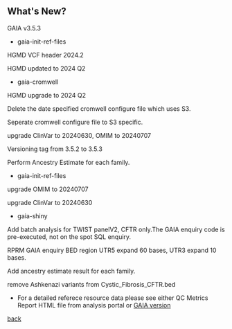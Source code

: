 ## What's New?

GAIA v3.5.3

* gaia-init-ref-files

HGMD VCF header 2024.2

HGMD updated to 2024 Q2

* gaia-cromwell

HGMD upgrade to 2024 Q2	

Delete the date specified cromwell configure file which uses S3.

Seperate cromwell configure file to S3 specific.

upgrade ClinVar to 20240630, OMIM to 20240707

Versioning tag from 3.5.2 to 3.5.3

Perform Ancestry Estimate for each family.

* gaia-init-ref-files

upgrade OMIM to 20240707

upgrade ClinVar to 20240630

* gaia-shiny

Add batch analysis for TWIST panelV2, CFTR only.The GAIA enquiry code is pre-executed, not on the spot SQL enquiry.

RPRM GAIA enquiry BED region UTR5 expand 60 bases, UTR3 expand 10 bases.

Add ancestry estimate result for each family.

remove Ashkenazi variants from Cystic_Fibrosis_CFTR.bed

* For a detailed referece resource data please see either QC Metrics Report HTML file from analysis portal or [GAIA version](./another-page_3.5.3_GAIA_version.html)

[back](./)
